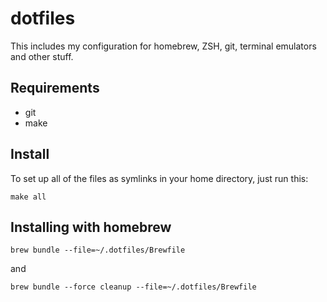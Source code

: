 # dotfiles

This includes my configuration for homebrew, ZSH, git, terminal emulators and other stuff.

## Requirements

* git
* make

## Install

To set up all of the files as symlinks in your home directory, just run this:

```
make all
```

## Installing with homebrew

```
brew bundle --file=~/.dotfiles/Brewfile
```

and

```
brew bundle --force cleanup --file=~/.dotfiles/Brewfile
```